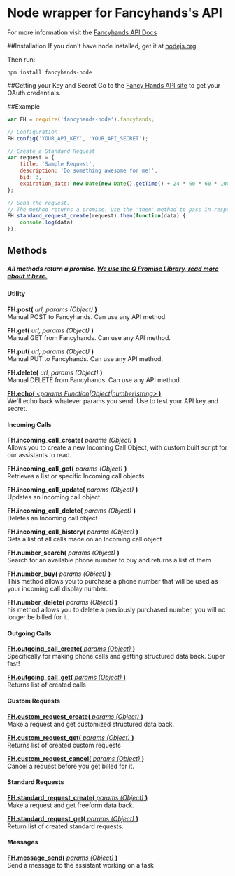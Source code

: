 Node wrapper for Fancyhands's API
=====================

For more information visit the [Fancyhands API Docs](https://github.com/fancyhands/api)


##Installation
If you don't have node installed, get it at [nodejs.org](http://nodejs.org/download/) 

Then run:
```
npm install fancyhands-node
```

##Getting your Key and Secret
Go to the [Fancy Hands API site](www.fancyhands.com/api) to get your OAuth credentials.

##Example
```javascript
var FH = require('fancyhands-node').fancyhands;

// Configuration
FH.config('YOUR_API_KEY', 'YOUR_API_SECRET');

// Create a Standard Request
var request = {
    title: 'Sample Request',
    description: 'Do something awesome for me!',
    bid: 3,
    expiration_date: new Date(new Date().getTime() + 24 * 60 * 60 * 1000).toISOString(); // tomorrow
};

// Send the request. 
// The method returns a promise. Use the 'then' method to pass in response and error handlers.
FH.standard_request_create(request).then(function(data) {
    console.log(data)
});

```

## Methods

##### All methods return a promise. [We use the Q Promise Library, read more about it here.](https://github.com/kriskowal/q/wiki/API-Reference) 

#### Utility

**FH.post(** *url, params (Object)* **)**  
Manual POST to Fancyhands. Can use any API method.

**FH.get(** *url, params (Object)* **)**  
Manual GET from Fancyhands. Can use any API method.

**FH.put(** *url, params (Object)* **)**  
Manual PUT to Fancyhands. Can use any API method.

**FH.delete(** *url, params (Object)* **)**  
Manual DELETE from Fancyhands. Can use any API method.

[**FH.echo(** *\<params Function|Object|number|string\>* **)**](https://github.com/fancyhands/api/wiki/fancyhands.echo.Echo)  
We'll echo back whatever params you send. Use to test your API key and secret.


#### Incoming Calls
**FH.incoming_call_create(** *params (Object)* **)**  
Allows you to create a new Incoming Call Object, with custom built script for our assistants to read.

**FH.incoming_call_get(** *params (Object)* **)**  
Retrieves a list or specific Incoming call objects

**FH.incoming_call_update(** *params (Object)* **)**  
Updates an Incoming call object

**FH.incoming_call_delete(** *params (Object)* **)**  
Deletes an Incoming call object

**FH.incoming_call_history(** *params (Object)* **)**  
Gets a list of all calls made on an Incoming call object

**FH.number_search(** *params (Object)* **)**  
Search for an available phone number to buy and returns a list of them

**FH.number_buy(** *params (Object)* **)**  
This method allows you to purchase a phone number that will be used as your incoming call display number.

**FH.number_delete(** *params (Object)* **)**  
his method allows you to delete a previously purchased number, you will no longer be billed for it.


#### Outgoing Calls
[**FH.outgoing_call_create(** *params (Object)* **)**](https://github.com/fancyhands/api/wiki/fancyhands.call.Outgoing)  
Specifically for making phone calls and getting structured data back. Super fast!

[**FH.outgoing_call_get(** *params (Object)* **)**](https://github.com/fancyhands/api/wiki/fancyhands.call.Outgoing)  
Returns list of created calls


#### Custom Requests
[**FH.custom_request_create(** *params (Object)* **)**](https://github.com/fancyhands/api/wiki/fancyhands.request.Custom)  
Make a request and get customized structured data back.

[**FH.custom_request_get(** *params (Object)* **)**](https://github.com/fancyhands/api/wiki/fancyhands.request.Custom)  
Returns list of created custom requests

[**FH.custom_request_cancel(** *params (Object)* **)**](https://github.com/fancyhands/api/wiki/fancyhands.request.Cancel)  
Cancel a request before you get billed for it.

#### Standard Requests
[**FH.standard_request_create(** *params (Object)* **)**](https://github.com/fancyhands/api/wiki/fancyhands.request.Standard)  
Make a request and get freeform data back.

[**FH.standard_request_get(** *params (Object)* **)**](https://github.com/fancyhands/api/wiki/fancyhands.request.Standard)  
Return list of created standard requests.

#### Messages
[**FH.message_send(** *params (Object)* **)**](https://github.com/fancyhands/api/wiki/fancyhands.request.Messages)  
Send a message to the assistant working on a task



 
